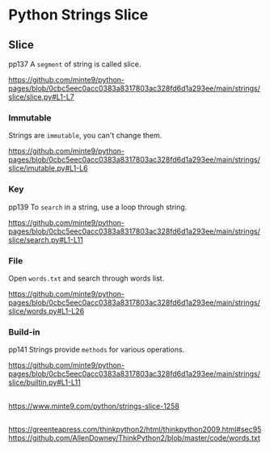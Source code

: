 # Python Strings Slice

## Slice
  pp137
A `segment` of string is called slice.

https://github.com/minte9/python-pages/blob/0cbc5eec0acc0383a8317803ac328fd6d1a293ee/main/strings/slice/slice.py#L1-L7

### Immutable

Strings are `immutable`, you can't change them.

https://github.com/minte9/python-pages/blob/0cbc5eec0acc0383a8317803ac328fd6d1a293ee/main/strings/slice/imutable.py#L1-L6

### Key
  pp139
To `search` in a string, use a loop through string.

https://github.com/minte9/python-pages/blob/0cbc5eec0acc0383a8317803ac328fd6d1a293ee/main/strings/slice/search.py#L1-L11

### File

Open `words.txt` and search through words list.

https://github.com/minte9/python-pages/blob/0cbc5eec0acc0383a8317803ac328fd6d1a293ee/main/strings/slice/words.py#L1-L26

### Build-in
  pp141
Strings provide `methods` for various operations.

https://github.com/minte9/python-pages/blob/0cbc5eec0acc0383a8317803ac328fd6d1a293ee/main/strings/slice/builtin.py#L1-L11


##

https://www.minte9.com/python/strings-slice-1258

##

https://greenteapress.com/thinkpython2/html/thinkpython2009.html#sec95
https://github.com/AllenDowney/ThinkPython2/blob/master/code/words.txt
